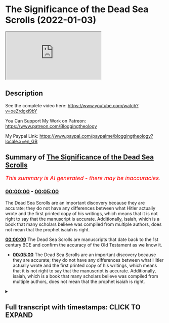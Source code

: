 # The Significance of the Dead Sea Scrolls (2022-01-03)

<iframe loading='lazy' src='https://www.youtube.com/embed/lm4b5lDSJKE'></iframe>

## Description

See the complete video here: https://www.youtube.com/watch?v=oeZrdgxi9bY

You Can Support My Work on Patreon:
https://www.patreon.com/Bloggingtheology

My Paypal Link: 
https://www.paypal.com/paypalme/bloggingtheology?locale.x=en_GB

## Summary of [The Significance of the Dead Sea Scrolls](https://www.youtube.com/watch?v=lm4b5lDSJKE)


*<span style="color:red; font-size:125%">This summary is AI generated - there may be inaccuracies</span>. [](/)*

### [00:00:00](https://www.youtube.com/watch?v=lm4b5lDSJKE&t=0) - [00:05:00](https://www.youtube.com/watch?v=lm4b5lDSJKE&t=300)

The Dead Sea Scrolls are an important discovery because they are accurate; they do not have any differences between what Hitler actually wrote and the first printed copy of his writings, which means that it is not right to say that the manuscript is accurate. Additionally, isaiah, which is a book that many scholars believe was compiled from multiple authors, does not mean that the prophet isaiah is right.

**[00:00:00](https://www.youtube.com/watch?v=lm4b5lDSJKE&t=0)** The Dead Sea Scrolls are manuscripts that date back to the 1st century BCE and confirm the accuracy of the Old Testament as we know it.
* **[00:05:00](https://www.youtube.com/watch?v=lm4b5lDSJKE&t=300)** The Dead Sea Scrolls are an important discovery because they are accurate; they do not have any differences between what Hitler actually wrote and the first printed copy of his writings, which means that it is not right to say that the manuscript is accurate. Additionally, isaiah, which is a book that many scholars believe was compiled from multiple authors, does not mean that the prophet isaiah is right.

<details><summary><h2>Full transcript with timestamps: CLICK TO EXPAND</h2></summary>

[0:00:02](https://youtu.be/lm4b5lDSJKE?t=2) The significance of the Dead Sea Scrolls, now i'm 
often told often hear from Christians who say    
[0:00:08](https://youtu.be/lm4b5lDSJKE?t=8) the Dead Sea Scrolls they really took us much 
further back in time and i got much earlier    
[0:00:12](https://youtu.be/lm4b5lDSJKE?t=12) manuscripts and it confirms the Old Testament we 
always had it's the same books the same content    
[0:00:19](https://youtu.be/lm4b5lDSJKE?t=19) Isaiah is just the same Jeremiah's just the same 
um is a is this true or not i mean what's really    
[0:00:26](https://youtu.be/lm4b5lDSJKE?t=26) going on here is it more complicated than 
that yeah no it's a very important it's a    
[0:00:30](https://youtu.be/lm4b5lDSJKE?t=30) very important thing uh the destiny scrolls are 
huge hugely important for all sorts of reasons    
[0:00:35](https://youtu.be/lm4b5lDSJKE?t=35) um not just not just the copies of the bible by 
the way but also the that tells us a lot about    
[0:00:41](https://youtu.be/lm4b5lDSJKE?t=41) this group of jews who were in these kind of 
monastic-like communities uh these they have    
[0:00:46](https://youtu.be/lm4b5lDSJKE?t=46) scenes um but some some of the Dead Sea Scrolls 
are biblical manuscripts and they are a huge find    
[0:00:52](https://youtu.be/lm4b5lDSJKE?t=52) the reason is because the Hebrew Bible that 
we use today the people who use the hebrew    
[0:00:58](https://youtu.be/lm4b5lDSJKE?t=58) Bible actually in Hebrew and that are 
translating the Hebrew Bible are basing    
[0:01:04](https://youtu.be/lm4b5lDSJKE?t=64) their uh their translations on a manuscript that 
was written around the year 1000 of the common era    
[0:01:10](https://youtu.be/lm4b5lDSJKE?t=70) around 1 000 of the common era it's uh it 
came from leningrad and so it's called codexis  
[0:01:18](https://youtu.be/lm4b5lDSJKE?t=78) jewish tribes in the middle ages when they 
copied a manuscript they would destroy it    
[0:01:24](https://youtu.be/lm4b5lDSJKE?t=84) because now they had a perfect copy of it 
and they made sure the copy was perfect    
[0:01:30](https://youtu.be/lm4b5lDSJKE?t=90) they had ways of doing that through the middle 
ages the problem is what were scribes doing    
[0:01:35](https://youtu.be/lm4b5lDSJKE?t=95) before the middle ages before they had these 
rules well we had to guess they were getting    
[0:01:40](https://youtu.be/lm4b5lDSJKE?t=100) it right and so um the dead sea scrolls were 
discovered in 1947 and they have they include    
[0:01:49](https://youtu.be/lm4b5lDSJKE?t=109) portions of every book of the hebrew bible except 
for uh except for the book of uh esther esther    
[0:01:56](https://youtu.be/lm4b5lDSJKE?t=116) yeah um because yeah it turns out god is not named 
in esther and so that for some reason that book's    
[0:02:02](https://youtu.be/lm4b5lDSJKE?t=122) not among the dead sea scrolls most of the scrolls 
we have are not complete scrolls the isaiah scroll    
[0:02:08](https://youtu.be/lm4b5lDSJKE?t=128) is a virtually complete scroll and it is very 
very close in wording to the codex leningradensis    
[0:02:15](https://youtu.be/lm4b5lDSJKE?t=135) right so that concept but that confirms the bible 
we have today was historically accurate it was    
[0:02:21](https://youtu.be/lm4b5lDSJKE?t=141) accurately transmitted no no it's got nothing to 
do with it and so so i need to explain several    
[0:02:26](https://youtu.be/lm4b5lDSJKE?t=146) things here because there's several points that 
some people like overlook which is the first one    
[0:02:31](https://youtu.be/lm4b5lDSJKE?t=151) people overlook that's true the isaiah scroll 
but it's not true of other dead sea scrolls    
[0:02:36](https://youtu.be/lm4b5lDSJKE?t=156) there are other dead sea scrolls the the scroll 
of jeremiah that we have is um has a uh has    
[0:02:43](https://youtu.be/lm4b5lDSJKE?t=163) differences from our jeremiah and the differences 
from our jeremiah are like the differences that    
[0:02:50](https://youtu.be/lm4b5lDSJKE?t=170) come to us from the greek translation of jeremiah 
in the septuagint in the greek greek bible    
[0:02:56](https://youtu.be/lm4b5lDSJKE?t=176) that version of jeremiah is 15 shorter than the 
leningradensis 15 uh so that's not very accurate    
[0:03:09](https://youtu.be/lm4b5lDSJKE?t=189) and so so it's not that everything is like 
the isaiah scroll the isaiah scrolls like    
[0:03:14](https://youtu.be/lm4b5lDSJKE?t=194) the isaiah scroll but it doesn't prove that's 
why it's always mentioned it's always showcased    
[0:03:17](https://youtu.be/lm4b5lDSJKE?t=197) oh look at isaiah is exactly the same 
look at the perfection of transformation    
[0:03:22](https://youtu.be/lm4b5lDSJKE?t=202) that's my first point that this this manuscript 
by isaiah was written a thousand years before    
[0:03:26](https://youtu.be/lm4b5lDSJKE?t=206) leningrad's it's accurate but the others are 
not the same second point um isaiah the prophet    
[0:03:34](https://youtu.be/lm4b5lDSJKE?t=214) was writing isaiah jerusalem was living in the 
8th century bce so that means we don't have any    
[0:03:42](https://youtu.be/lm4b5lDSJKE?t=222) manuscripts for the first over 700 years so 
the fact that you have a manuscript that from    
[0:03:49](https://youtu.be/lm4b5lDSJKE?t=229) say say the year one to the year 1000 you can 
show that isaiah was copied accurately but our    
[0:03:56](https://youtu.be/lm4b5lDSJKE?t=236) question is what about between the year 700 bce 
and one now there's 700 years we have no evidence    
[0:04:05](https://youtu.be/lm4b5lDSJKE?t=245) in hebrew no hebrew text so you can't say this 
is exactly what isaiah wrote how would you know    
[0:04:10](https://youtu.be/lm4b5lDSJKE?t=250) how much it got changed between 700 and the 
dead sea scroll copy there's no way to know    
[0:04:16](https://youtu.be/lm4b5lDSJKE?t=256) there are ways not good ways no no um 
so that's that's second third thing    
[0:04:23](https://youtu.be/lm4b5lDSJKE?t=263) even if even if we had everything that was 
accurate in either any book the new testament    
[0:04:30](https://youtu.be/lm4b5lDSJKE?t=270) or the new testament old testament even if 
we had a manuscript even we had the original    
[0:04:35](https://youtu.be/lm4b5lDSJKE?t=275) suppose we had the original of mark or suppose 
we have the original of uh joshua we have the    
[0:04:41](https://youtu.be/lm4b5lDSJKE?t=281) original that would have no bearing on the 
question of whether it's accurate or not    
[0:04:49](https://youtu.be/lm4b5lDSJKE?t=289) it would only have a bearing on 
whether we know what the author wrote    
[0:04:53](https://youtu.be/lm4b5lDSJKE?t=293) so the way i usually illustrate this is we 
have we have millions of copies of mineconf  
[0:05:03](https://youtu.be/lm4b5lDSJKE?t=303) and they are accurate they i mean they might 
not be active with what hitler actually wrote    
[0:05:10](https://youtu.be/lm4b5lDSJKE?t=310) but they don't they don't have any differences 
we know what the first printed copy looked like    
[0:05:16](https://youtu.be/lm4b5lDSJKE?t=316) does that mean that it's accurate no it doesn't 
mean that it's right it just means you know what    
[0:05:22](https://youtu.be/lm4b5lDSJKE?t=322) he wrote the fact you know what somebody wrote 
doesn't mean that what they wrote is right    
[0:05:26](https://youtu.be/lm4b5lDSJKE?t=326) that's a different thing so those are three really 
big points that shows that this argument just    
[0:05:30](https://youtu.be/lm4b5lDSJKE?t=330) doesn't hold and any one of those three shows that 
they've been hold three together forget it yeah    
[0:05:38](https://youtu.be/lm4b5lDSJKE?t=338) it's not worse than that because a good example 
of isaiah is now commonly accepted that yeah maybe    
[0:05:43](https://youtu.be/lm4b5lDSJKE?t=343) the first 39 chapters of isaiah 
were written by this prophet    
[0:05:46](https://youtu.be/lm4b5lDSJKE?t=346) in isaiah from downtown jerusalem but it was 
added to by maybe a second scribe or maybe a third    
[0:05:53](https://youtu.be/lm4b5lDSJKE?t=353) scribe or scribes so we don't even even if you 
dig up the book of isaiah that we have it today    
[0:05:59](https://youtu.be/lm4b5lDSJKE?t=359) from 500 years ago 600 years ago it doesn't 
mean we have the prophet isaiah's own words    
[0:06:04](https://youtu.be/lm4b5lDSJKE?t=364) which many scholars were added to anyway yeah 
yeah no it's very common to think that i isaiah    
[0:06:11](https://youtu.be/lm4b5lDSJKE?t=371) and if there's really good reason for this isaiah 
jerusalem wrote most of chapter 1 to 39 and then    
[0:06:16](https://youtu.be/lm4b5lDSJKE?t=376) someone 150 years later wrote 40 to 50 55 50 yeah 
55 then the other 56 and on and so you know it's    
[0:06:23](https://youtu.be/lm4b5lDSJKE?t=383) a compilation uh no matter what but even if you 
have isaiah's words again it doesn't it doesn't    
[0:06:30](https://youtu.be/lm4b5lDSJKE?t=390) mean that he's right he might be right i mean 
but that's a different it's a different question    
[0:06:36](https://youtu.be/lm4b5lDSJKE?t=396) the fact you have an accurate manuscript is not 
evidence that what the person said is accurate  

</details>
